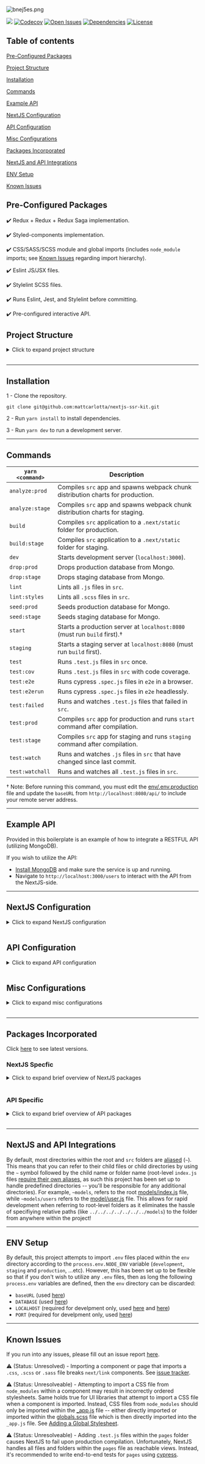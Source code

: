 ![bnej5es.png](https://i.imgur.com/bnej5es.png)

<img src="https://img.shields.io/github/package-json/v/mattcarlotta/nextjs-ssr-kit?style=for-the-badge"></img> [![Codecov](https://img.shields.io/codecov/c/github/mattcarlotta/nextjs-ssr-kit?style=for-the-badge)](https://codecov.io/gh/mattcarlotta/nextjs-ssr-kit) [![Open Issues](https://img.shields.io/github/issues-raw/mattcarlotta/nextjs-ssr-kit?style=for-the-badge)](https://github.com/mattcarlotta/nextjs-ssr-kit/issues) [![Dependencies](https://img.shields.io/david/mattcarlotta/nextjs-ssr-kit.svg?style=for-the-badge)](https://david-dm.org/mattcarlotta/nextjs-ssr-kit) [![License](https://img.shields.io/github/license/mattcarlotta/nextjs-ssr-kit?style=for-the-badge)](https://github.com/mattcarlotta/nextjs-ssr-kit/blob/master/LICENSE)

## Table of contents

[Pre-Configured Packages](#pre-configured-packages)

[Project Structure](#project-structure)

[Installation](#installation)

[Commands](#commands)

[Example API](#example-api)

[NextJS Configuration](#nextjs-configuration)

[API Configuration](#api-configuration)

[Misc Configurations](#misc-configurations)

[Packages Incorporated](#packages-incorporated)

[NextJS and API Integrations](#nextjs-and-api-integrations)

[ENV Setup](#env-setup)

[Known Issues](#known-issues)

## Pre-Configured Packages

✔️ Redux + Redux + Redux Saga implementation.

✔️ Styled-components implementation.

✔️ CSS/SASS/SCSS module and global imports (includes `node_module` imports; see [Known Issues](#known-issues) regarding import hierarchy).

✔️ Eslint JS/JSX files.

✔️ Stylelint SCSS files.

✔️ Runs Eslint, Jest, and Stylelint before committing.

✔️ Pre-configured interactive API.

## Project Structure

<details>
<summary>Click to expand project structure</summary>
<pre><code>
├── .next
├── build
├── config
├── database
├── e2e
├── env
├── models
├── public
├── src
|   ├── actions
|   ├── components
|   ├── constants
|   ├── images
|   ├── middlewares
|   ├── pages
|   ├── reducers
|   ├── sagas
|   ├── store
|   ├── styles
|   └── utils
|
├── .browserslistrc
├── .eslintignore
├── .eslintrc
├── .npmrc
├── .prettierc
├── .stylelintrc
├── babel.config.js
├── jest.json
├── jsconfig.json
├── next.config.json
└── nodemon.json
</code></pre>
</details>
<br />

<hr />

## Installation

1 - Clone the repository.

```
git clone git@github.com:mattcarlotta/nextjs-ssr-kit.git
```

2 - Run `yarn install` to install dependencies.

3 - Run `yarn dev` to run a development server.

<hr />

## Commands

| `yarn <command>` | Description                                                                     |
| ---------------- | ------------------------------------------------------------------------------- |
| `analyze:prod`   | Compiles `src` app and spawns webpack chunk distribution charts for production. |
| `analyze:stage`  | Compiles `src` app and spawns webpack chunk distribution charts for staging.    |
| `build`          | Compiles `src` application to a `.next/static` folder for production.           |
| `build:stage`    | Compiles `src` application to a `.next/static` folder for staging.              |
| `dev`            | Starts development server (`localhost:3000`).                                   |
| `drop:prod`      | Drops production database from Mongo.                                           |
| `drop:stage`     | Drops staging database from Mongo.                                              |
| `lint`           | Lints all `.js` files in `src`.                                                 |
| `lint:styles`    | Lints all `.scss` files in `src`.                                               |
| `seed:prod`      | Seeds production database for Mongo.                                            |
| `seed:stage`     | Seeds staging database for Mongo.                                               |
| `start`          | Starts a production server at `localhost:8080` (must run `build` first).†       |
| `staging`        | Starts a staging server at `localhost:8080` (must run `build` first).           |
| `test`           | Runs `.test.js` files in `src` once.                                            |
| `test:cov`       | Runs `.test.js` files in `src` with code coverage.                              |
| `test:e2e`       | Runs cypress `.spec.js` files in `e2e` in a browser.                            |
| `test:e2erun`    | Runs cypress `.spec.js` files in `e2e` headlessly.                              |
| `test:failed`    | Runs and watches `.test.js` files that failed in `src`.                         |
| `test:prod`      | Compiles `src` app for production and runs `start` command after compilation.   |
| `test:stage`     | Compiles `src` app for staging and runs `staging` command after compilation.    |
| `test:watch`     | Runs and watches `.js` files in `src` that have changed since last commit.      |
| `test:watchall`  | Runs and watches all `.test.js` files in `src`.                                 |

† Note: Before running this command, you must edit the <a href="https://github.com/mattcarlotta/nextjs-ssr-kit/blob/master/env/.env.production#L2">env/.env.production</a> file and update the `baseURL` from `http://localhost:8080/api/` to include your remote server address.

<hr />

## Example API

Provided in this boilerplate is an example of how to integrate a RESTFUL API (utilizing MongoDB).

If you wish to utilize the API:

- <a href="https://docs.mongodb.com/manual/installation/#mongodb-community-edition">Install MongoDB</a> and make sure the service is up and running.
- Navigate to `http://localhost:3000/users` to interact with the API from the NextJS-side.

<hr />

## NextJS Configuration

<details>
<summary>Click to expand NextJS configuration</summary>
<pre><code>
- public: NextJS public folder.
- src/actions: redux actions.
- src/components: react components.
- src/constants: redux constants.
- src/images: NextJS app images.
- src/pages/_app.js: NextJS app configuration (redux + redux saga + global stylesheet).
- src/pages/_document.js: NextJS document configuration for styled-components.
- src/pages/_error.js: NextJS fallback 404 page.
- src/reducers: redux reducers.
- src/sagas: redux sagas.
- src/store: redux store configuration.
- src/styles: custom component/page styles.
- src/utils/__mocks__/mockAxios.js: a mocked axios instance for testing.
- src/utils/setupTest/index.js: enzyme test setup for your React components.
- src/utils/axiosConfig/index.js: custom axios configuration.
- src/utils/parseResponse/index.js: custom saga functions functions.
- .eslintignore: NextJS eslint config.
- .eslintrc: NextJS eslint ignore config.
- .stylelintrc: stylelint config.
- jest.json: jest config for NextJS.
- next.config.js: custom NextJS webpack config.
</code></pre>
</details>
<br />

## API Configuration

<details>
<summary>Click to expand API configuration</summary>
<pre><code>
- database: Mongo connection configuration.
- models: Mongo models for Mongoose.
- src/middlewares: API middlewares.
- src/pages/api/*: API route controllers.
</code></pre>
</details>
<br />

## Misc Configurations

<details>
<summary>Click to expand misc configurations</summary>
<pre><code>
- .next: NextJS development/production compiled source.
- e2e: cypress test suites.
- config: webpack supporting configuration files.
- .browserslistrc: browsers list config (for babel transpiling).
- .prettierc: prettier config.
- .npmrc: yarn config.
- babel.config.js: babel config.
- jsconfig.js: compiler options (aliases)
- nodemon.json: nodemon configuration for server restarts.
</code></pre>
</details>
<br />

<hr />

## Packages Incorporated

Click [here](package.json) to see latest versions.

### NextJS Specfic

<details>
<summary>Click to expand brief overview of NextJS packages</summary>
<pre><code>
- <a href="https://github.com/postcss/autoprefixer">Autoprefixer</a> 
- <a href="https://github.com/axios/axios">Axios</a>
- <a href="https://github.com/babel/babel">Babel</a>
- <a href="https://github.com/motdotla/dotenv">DotENV</a>
- <a href="https://github.com/webpack-contrib/css-loader">CSS Loader</a>
- <a href="https://github.com/eslint/eslint/">Eslint</a>
- <a href="http://airbnb.io/enzyme/">Enzyme</a>
- <a href="https://github.com/typicode/husky">Husky</a>
- <a href="https://github.com/facebook/jest">Jest</a>
- <a href="https://github.com/zeit/next.js">NextJS</a>
- <a href="https://github.com/zeit/next-plugins">NextJS CSS</a>
- <a href="https://github.com/zeit/next-plugins">NextJS SASS</a>
- <a href="https://github.com/kirill-konshin/next-redux-wrapper">NextJS Redux Wrapper</a> 
- <a href="https://github.com/prettier/prettier">Prettier</a>
- <a href="https://github.com/facebook/prop-types">PropTypes</a>
- <a href="https://github.com/facebook/react">React</a>
- <a href="https://github.com/fkhadra/react-toastify">React Toastify</a>
- <a href="https://github.com/reduxjs/redux">Redux</a>
- <a href="https://github.com/zalmoxisus/redux-devtools-extension">Redux DevTools Extension</a>
- <a href="https://redux-saga.js.org/">Redux Saga</a>
- <a href="https://github.com/webpack-contrib/sass-loader">Sass Loader</a>
- <a href="https://stylelint.io/">Stylelint</a>
- <a href="https://github.com/kristerkari/stylelint-scss">Stylelint-SCSS</a>
- <a href="https://github.com/stylelint/stylelint-config-recommended">Stylelint-Config-Recommended</a>
- <a href="https://github.com/styled-components/styled-components">Stylized Components</a>
- <a href="https://github.com/webpack/webpack">Webpack</a>
</code></pre>
</details>
<br />

### API Specific

<details>
<summary>Click to expand brief overview of API packages</summary>
<pre><code>
- <a href="https://github.com/petkaantonov/bluebird">Bluebird</a>
- <a href="https://github.com/expressjs/body-parser">Body Parser</a>
- <a href="https://github.com/motdotla/dotenv">DotENV</a>
- <a href="https://momentjs.com/timezone/">Moment Timezone</a>
- <a href="https://mongoosejs.com/">Mongoose</a>
- <a href="https://github.com/expressjs/morgan">Morgan</a>
- <a href="https://github.com/prettier/prettier">Prettier</a>
</code></pre>
</details>
<br />

<hr />

## NextJS and API Integrations

By default, most directories within the root and `src` folders are [aliased](jsconfig.json) (`~`). This means that you can refer to their child files or child directories by using the `~` symbol followed by the child name or folder name (root-level `index.js` files [require their own aliases](https://github.com/zeit/next.js/issues/12743), as such this project has been set up to handle predefined directories -- you'll be responsible for any additional directories). For example, `~models`, refers to the root [models/index.js](models/index.js) file, while `~models/users` refers to the [model/user.js](models/user.js) file. This allows for rapid development when referring to root-level folders as it eliminates the hassle of specifiying relative paths (like `../../../../../../../models`) to the folder from anywhere within the project!

<hr />

## ENV Setup

By default, this project attempts to import `.env` files placed within the `env` directory according to the `process.env.NODE_ENV` variable (`development`, `staging` and `production`, ...etc). However, this has been set up to be flexible so that if you don't wish to utilize any `.env` files, then as long the following `process.env` variables are defined, then the `env` directory can be discarded:

- `baseURL` (used [here](src/utils/axiosConfig/index.js))
- `DATABASE` (used [here](database/index.js))
- `LOCALHOST` (required for develpment only, used [here](next.config.js) and [here](config/plugins.js))
- `PORT` (required for develpment only, used [here](config/plugins.js))

<hr />

## Known Issues

If you run into any issues, please fill out an issue report <a href="https://github.com/mattcarlotta/nextjs-ssr-kit/issues">here</a>.

⚠️ (Status: Unresolved) - Importing a component or page that imports a `.css`, `.scss` or `.sass` file breaks `next/link` components. See <a href="https://github.com/zeit/next-plugins/issues/282">issue tracker</a>.

⚠️ (Status: Unresolveable) - Attempting to import a CSS file from `node_modules` within a component may result in incorrectly ordered stylesheets. Same holds true for UI libraries that attempt to import a CSS file when a component is imported. Instead, CSS files from `node_modules` should only be imported within the [\_app.js](src/pages/_app.js) file -- either directly imported or imported within the [globals.scss](src/styles/globals.scss) file which is then directly imported into the `_app.js` file. See [Adding a Global Stylesheet](https://nextjs.org/docs/basic-features/built-in-css-support#adding-a-global-stylesheet).

⚠️ (Status: Unresolveable) - Adding `.test.js` files within the `pages` folder causes NextJS to fail upon production compilation. Unfortunately, NextJS handles all files and folders within the `pages` file as reachable views. Instead, it's recommended to write end-to-end tests for `pages` using [cypress](https://www.npmjs.com/package/cypress).
